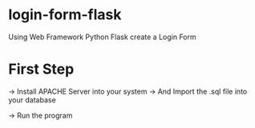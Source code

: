 # login-form-flask
Using Web Framework Python Flask create a Login Form

# First Step
-> Install APACHE Server into your system
-> And Import the .sql file into your database

-> Run the program
